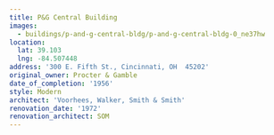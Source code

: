 ```yaml
---
title: P&G Central Building
images:
  - buildings/p-and-g-central-bldg/p-and-g-central-bldg-0_ne37hw
location:
  lat: 39.103
  lng: -84.507448
address: '300 E. Fifth St., Cincinnati, OH  45202'
original_owner: Procter & Gamble
date_of_completion: '1956'
style: Modern
architect: 'Voorhees, Walker, Smith & Smith'
renovation_date: '1972'
renovation_architect: SOM
---
```


